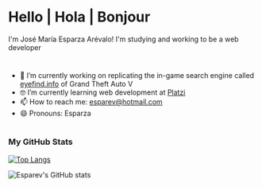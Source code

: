 # Hello | Hola | Bonjour

I'm José María Esparza Arévalo! I'm studying and working to be a web developer

# 

- 🔭 I’m currently working on replicating the in-game search engine called [eyefind.info](https://esparev.github.io/eyefind.info/) of Grand Theft Auto V
- 🤓 I’m currently learning web development at [Platzi](https://www.platzi.com/web/)
- 📫 How to reach me: esparev@hotmail.com
- 😄 Pronouns: Esparza

#

### My GitHub Stats

[![Top Langs](https://github-readme-stats.vercel.app/api/top-langs/?username=esparev&layout=compact&theme=dark)](https://github.com/esparev/github-readme-stats)

![Esparev's GitHub stats](https://github-readme-stats.vercel.app/api?username=esparev&show_icons=true&theme=dark)
